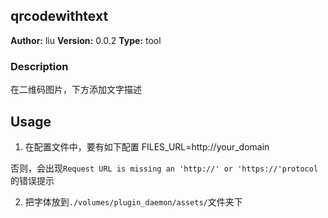 ## qrcodewithtext

**Author:** liu
**Version:** 0.0.2
**Type:** tool

### Description
在二维码图片，下方添加文字描述

## Usage
1. 在配置文件中，要有如下配置
FILES_URL=http://your_domain

否则，会出现`Request URL is missing an 'http://' or 'https://'protocol`的错误提示

2. 把字体放到`./volumes/plugin_daemon/assets/`文件夹下
